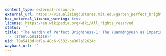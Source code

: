 ```yaml
---
content_type: external-resource
external_url: https://visualizingcultures.mit.edu/garden_perfect_brightness/ymy1_essay01.html
has_external_license_warning: true
license: https://en.wikipedia.org/wiki/All_rights_reserved
status: ''
title: "The Garden of Perfect Brightness-1: The Yuanmingyuan as Imperial Paradise\
  \ (1700\u20131860)"
uid: 79a5413d-bf2a-48c6-9532-ba307a52624c
wayback_url: ''
---
```

